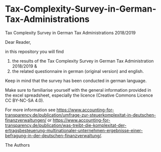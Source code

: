 # Tax-Complexity-Survey-in-German-Tax-Administrations
Tax Complexity Survey in German Tax Administrations 2018/2019




Dear Reader,

in this repository you will find

1) the results of the Tax Complexity Survey in German Tax Administration 2018/2019 &
2) the related questionnaire in german (original version) and english.

Keep in mind that the survey has been conducted in german language.

Make sure to familiarise yourself with the general information provided in the excel spreadsheet, especially the licence (Creative Commons Licence CC BY-NC-SA 4.0).

For more information see https://www.accounting-for-transparency.de/publication/umfrage-zur-steuerkomplexitat-in-deutschen-finanzverwaltungen/ or https://www.accounting-for-transparency.de/publication/was-treibt-die-komplexitat-der-ertragsbesteuerung-multinationaler-unternehmen-ergebnisse-einer-befragung-in-der-deutschen-finanzverwaltung/.

The Authors
